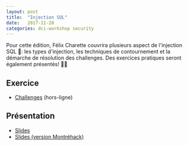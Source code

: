 ```yaml
---
layout: post
title:  "Injection SQL"
date:   2017-11-28
categories: dci-workshop security
---
```


Pour cette édition, Félix Charette couvrira plusieurs aspect de l'injection SQL 💉: les types d'injection, les techniques de contournement et la démarche de résolution des challenges. Des exercices pratiques seront également présentés! 🏃‍♀️

## Exercice
- [Challenges](#) (hors-ligne)

## Présentation
- [Slides](https://drive.google.com/open?id=1_ks5uALXPrC9LaC6aA2oKa9KJQ2tJxiD)
- [Slides (version Montréhack)](https://drive.google.com/open?id=1Iad6B526ibGGcrtI7fdj6QdRWz-BpoP9)
